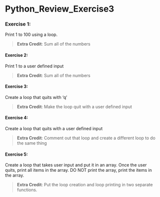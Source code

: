# Python_Review_Exercise3

### Exercise 1:
Print 1 to 100 using a loop.
> **Extra Credit**: Sum all of the numbers
#### Exercise 2:
Print 1 to a user defined input
> **Extra Credit**: Sum all of the numbers
#### Exercise 3:
Create a loop that quits with ‘q’
> **Extra Credit**: Make the loop quit with a user defined input
#### Exercise 4:
Create a loop that quits with a user defined input
> **Extra Credit**: Comment out that loop and create a different loop to do the same thing
#### Exercise 5:
Create a loop that takes user input and put it in an array. Once the user quits, print all items in the array. DO NOT print the array, print the items in the array.
> **Extra Credit**: Put the loop creation and loop printing in two separate functions.
